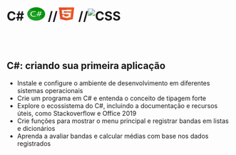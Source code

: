 <div style="display: inline_block"><br>
<h1>C# 
  <img  alt="C#" height="30" width="40" src="https://raw.githubusercontent.com/github/explore/80688e429a7d4ef2fca1e82350fe8e3517d3494d/topics/csharp/csharp.png">
//<img  alt="HTML" height="30" width="40" src="https://raw.githubusercontent.com/devicons/devicon/master/icons/html5/html5-original.svg">
//<img  alt="CSS" height="35" width="35" src="https://user-images.githubusercontent.com/64232721/176305937-a3f35066-5207-44ea-bfff-a86ef501a722.png">
</h1>
</div>
<br> <br> 
  
 ## C#: criando sua primeira aplicação
* Instale e configure o ambiente de desenvolvimento em diferentes sistemas operacionais
* Crie um programa em C# e entenda o conceito de tipagem forte
* Explore o ecossistema do C#, incluindo a documentação e recursos úteis, como Stackoverflow e Office 2019
* Crie funções para mostrar o menu principal e registrar bandas em listas e dicionários
* Aprenda a avaliar bandas e calcular médias com base nos dados registrados
